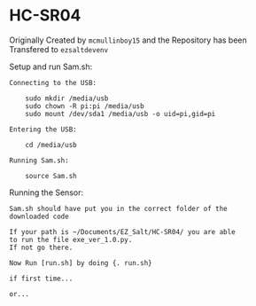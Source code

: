 # HC-SR04

Originally Created by `mcmullinboy15` and the Repository has been Transfered to `ezsaltdevenv`


Setup and run Sam.sh:

    Connecting to the USB:
    
        sudo mkdir /media/usb
        sudo chown -R pi:pi /media/usb
        sudo mount /dev/sda1 /media/usb -o uid=pi,gid=pi
        
    Entering the USB:
    
        cd /media/usb
    
    Running Sam.sh:
    
        source Sam.sh
        
Running the Sensor:

    Sam.sh should have put you in the correct folder of the 
    downloaded code
    
    If your path is ~/Documents/EZ_Salt/HC-SR04/ you are able
    to run the file exe_ver_1.0.py. 
    If not go there.  
    
    Now Run [run.sh] by doing {. run.sh}
    
    if first time...
    
    or...
    